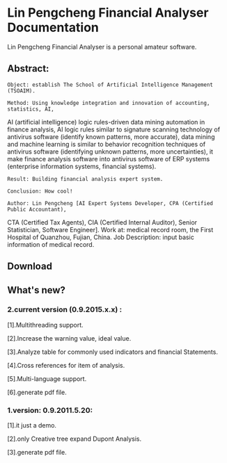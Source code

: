 # Lin Pengcheng Financial Analyser Documentation

Lin Pengcheng Financial Analyser is a personal amateur software.

## Abstract:

    Object: establish The School of Artificial Intelligence Management (TSOAIM).
    
    Method: Using knowledge integration and innovation of accounting, statistics, AI,
AI (artificial intelligence) logic rules-driven data mining automation in finance analysis, AI logic rules similar to signature scanning 
technology of antivirus software (identify known patterns, more accurate), data mining and machine learning is 
similar to behavior recognition techniques of antivirus software (identifying unknown patterns, more uncertainties),
it make finance analysis software into antivirus software of ERP systems (enterprise information systems, financial 
systems).
    
    Result: Building financial analysis expert system.
    
    Conclusion: How cool!
    
    Author: Lin Pengcheng [AI Expert Systems Developer, CPA (Certified Public Accountant), 
CTA (Certified Tax Agents), CIA (Certified Internal Auditor), Senior Statistician, Software Engineer].
Work at: medical record room, the First Hospital of Quanzhou, Fujian, China. 
Job Description: input basic information of medical record.

## Download

## What's new?

### 2.current version (0.9.2015.x.x) :

[1].Multithreading support.

[2].Increase the warning value, ideal value.

[3].Analyze table for commonly used indicators and financial Statements.

[4].Cross references for item of analysis.

[5].Multi-language support.

[6].generate pdf file.

### 1.version: 0.9.2011.5.20: 

[1].it just a demo.

[2].only Creative tree expand Dupont Analysis.

[3].generate pdf file.
